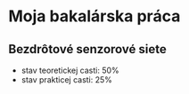 ﻿# Moja bakalárska práca
## Bezdrôtové senzorové siete
- stav teoretickej casti: 50%
- stav prakticej casti: 25%